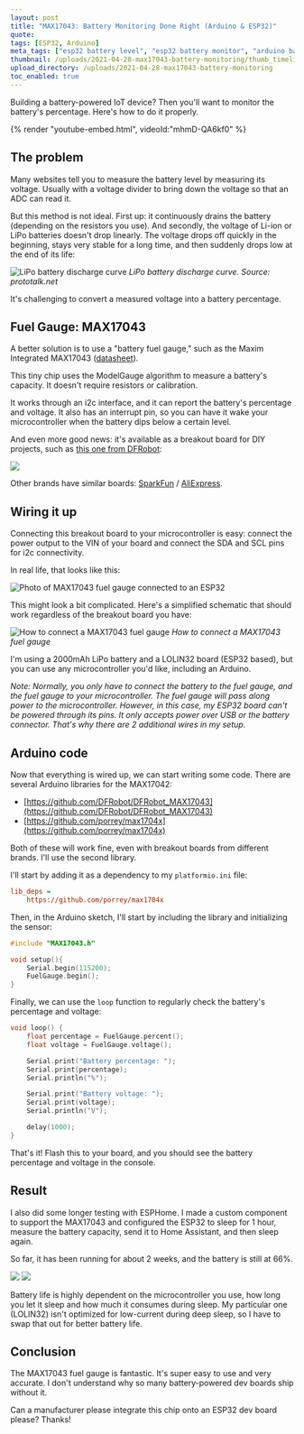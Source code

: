 ```yaml
---
layout: post
title: "MAX17043: Battery Monitoring Done Right (Arduino & ESP32)"
quote: 
tags: [ESP32, Arduino]
meta_tags: ["esp32 battery level", "esp32 battery monitor", "arduino battery monitor", "voltage measurement"]
thumbnail: /uploads/2021-04-28-max17043-battery-monitoring/thumb_timeline.jpg
upload_directory: /uploads/2021-04-28-max17043-battery-monitoring
toc_enabled: true
---
```


Building a battery-powered IoT device? Then you'll want to monitor the battery's percentage. Here's how to do it properly. 

<!--more-->


{% render "youtube-embed.html", videoId:"mhmD-QA6kf0" %}

## The problem
Many websites tell you to measure the battery level by measuring its voltage. Usually with a voltage divider to bring down the voltage so that an ADC can read it.

But this method is not ideal. First up: it continuously drains the battery (depending on the resistors you use). And secondly, the voltage of Li-ion or LiPo batteries doesn't drop linearly. The voltage drops off quickly in the beginning, stays very stable for a long time, and then suddenly drops low at the end of its life:

![LiPo battery discharge curve](/uploads/2021-04-28-max17043-battery-monitoring/lipo-battery-discharge-curve.png)
*LiPo battery discharge curve. Source: prototalk.net*

It's challenging to convert a measured voltage into a battery percentage.

## Fuel Gauge: MAX17043
A better solution is to use a "battery fuel gauge," such as the Maxim Integrated MAX17043 ([datasheet](https://datasheets.maximintegrated.com/en/ds/MAX17043-MAX17044.pdf)).

This tiny chip uses the ModelGauge  algorithm to measure a battery's capacity. It doesn't require resistors or calibration.

It works through an i2c interface, and it can report the battery's percentage and voltage. It also has an interrupt pin, so you can have it wake your microcontroller when the battery dips below a certain level.

And even more good news: it's available as a breakout board for DIY projects, such as [this one from DFRobot](https://www.dfrobot.com/product-1734.html?tracking=6099f25f89161):

![](/uploads/2021-04-28-max17043-battery-monitoring/dfrobot-fuel-gauge-i2c.jpg)

Other brands have similar boards: [SparkFun](https://www.sparkfun.com/products/10617) / [AliExpress](https://nl.aliexpress.com/item/32957581985.html?aff_fcid=a0dac13cff7a4dd7bd69d68a2f024e94-1619614836946-06381-_9JtL7f&aff_fsk=_9JtL7f&aff_platform=shareComponent-detail&sk=_9JtL7f&aff_trace_key=a0dac13cff7a4dd7bd69d68a2f024e94-1619614836946-06381-_9JtL7f&terminal_id=fe1018dc98524cbdb0101fd570f2ec9d&tmLog=new_Detail).

## Wiring it up
Connecting this breakout board to your microcontroller is easy: connect the power output to the VIN of your board and connect the SDA and SCL pins for i2c connectivity.

In real life, that looks like this:

![Photo of MAX17043 fuel gauge connected to an ESP32](/uploads/2021-04-28-max17043-battery-monitoring/fuel-gauge-esp32.jpg)

This might look a bit complicated. Here's a simplified schematic that should work regardless of the breakout board you have:

![How to connect a MAX17043 fuel gauge](/uploads/2021-04-28-max17043-battery-monitoring/max17043-connection-diagram.svg)
*How to connect a MAX17043 fuel gauge*

I'm using a 2000mAh LiPo battery and a LOLIN32 board (ESP32 based), but you can use any microcontroller you'd like, including an Arduino.

__Note_: Normally, you only have to connect the battery to the fuel gauge, and the fuel gauge to your microcontroller. The fuel gauge will pass along power to the microcontroller. However, in this case, my ESP32 board can't be powered through its pins. It only accepts power over USB or the battery connector. That's why there are 2 additional wires in my setup._

## Arduino code
Now that everything is wired up, we can start writing some code. There are several Arduino libraries for the MAX17042:

* [https://github.com/DFRobot/DFRobot_MAX17043](https://github.com/DFRobot/DFRobot_MAX17043)
* [https://github.com/porrey/max1704x](https://github.com/porrey/max1704x)

Both of these will work fine, even with breakout boards from different brands. I'll use the second library.

I'll start by adding it as a dependency to my `platformio.ini` file:

```ini
lib_deps = 
    https://github.com/porrey/max1704x
```

Then, in the Arduino sketch, I'll start by including the library and initializing the sensor:
```cpp
#include "MAX17043.h"

void setup(){
    Serial.begin(115200);
    FuelGauge.begin();
}
```

Finally, we can use the `loop` function to regularly check the battery's percentage and voltage:
```cpp
void loop() {
    float percentage = FuelGauge.percent();
    float voltage = FuelGauge.voltage();

    Serial.print("Battery percentage: ");
    Serial.print(percentage);
    Serial.println("%");

    Serial.print("Battery voltage: ");
    Serial.print(voltage);
    Serial.println("V");

    delay(1000);
}
```

That's it! Flash this to your board, and you should see the battery percentage and voltage in the console.

## Result
I also did some longer testing with ESPHome. I made a custom component to support the MAX17043 and configured the ESP32 to sleep for 1 hour, measure the battery capacity, send it to Home Assistant, and then sleep again.

So far, it has been running for about 2 weeks, and the battery is still at 66%.

![](/uploads/2021-04-28-max17043-battery-monitoring/home-assistant-battery-gauge-percentage.png)
![](/uploads/2021-04-28-max17043-battery-monitoring/home-assistant-battery-gauge-voltage.png)

Battery life is highly dependent on the microcontroller you use, how long you let it sleep and how much it consumes during sleep. My particular one (LOLIN32) isn't optimized for low-current during deep sleep, so I have to swap that out for better battery life.

## Conclusion
The MAX17043 fuel gauge is fantastic. It's super easy to use and very accurate. I don't understand why so many battery-powered dev boards ship without it.

Can a manufacturer please integrate this chip onto an ESP32 dev board please? Thanks!